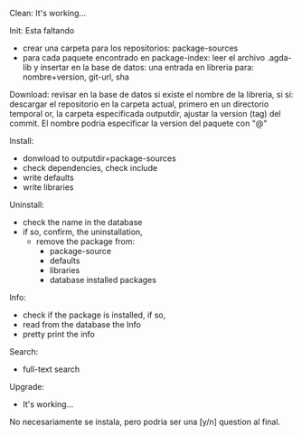 Clean: It's working...

Init:
Esta faltando
- crear una carpeta para los repositorios: package-sources
- para cada paquete encontrado en package-index:
  leer el archivo .agda-lib y insertar en la base de datos:
  una entrada en libreria para:
    nombre+version, git-url, sha

Download: revisar en la base de datos si existe el nombre de la libreria, si
sí: descargar el repositorio en la carpeta actual, primero en un directorio
temporal or, la carpeta especificada outputdir, ajustar la version (tag) del
commit. El nombre podria especificar la version del paquete con "@"

Install:
  - donwload to outputdir=package-sources
  - check dependencies, check include
  - write defaults
  - write libraries

Uninstall:
  - check the name in the database
  - if so, confirm, the uninstallation,
    - remove the package from:
      - package-source
      - defaults
      - libraries
      - database installed packages

Info:
  - check if the package is installed, if so,
  - read from the database the Info
  - pretty print the info

Search:
  - full-text search

Upgrade:
  - It's working...


No necesariamente se instala, pero podria ser una [y/n] question al final.
